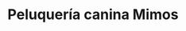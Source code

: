 ---
title: "Peluquería canina Mimos"
url: /quart-de-poblet/peluqueria-canina-mimos/
shop: peluquería canina
---